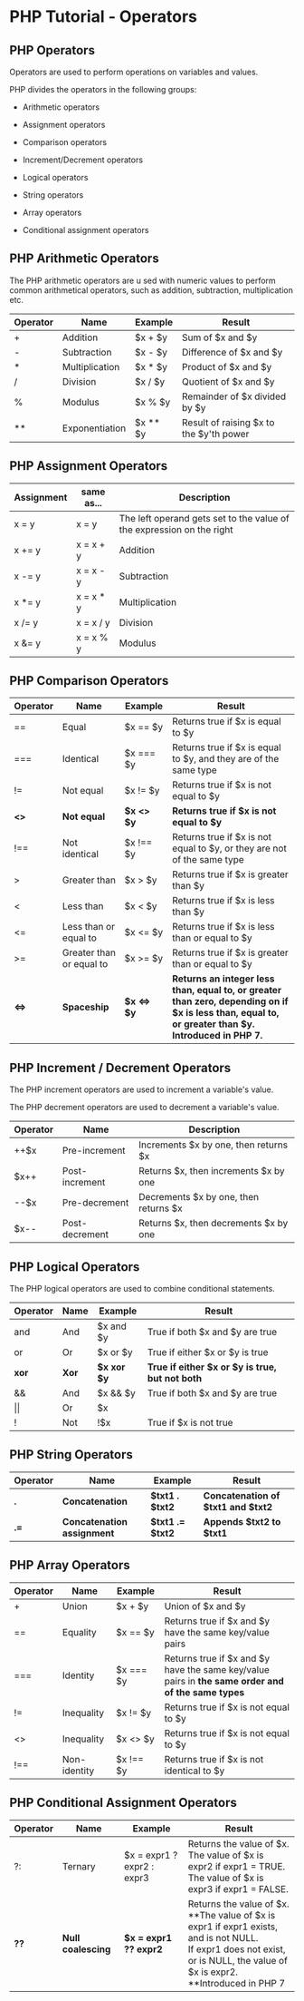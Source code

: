 # **PHP** Tutorial - Operators

## PHP Operators

Operators are used to perform operations on variables and values.

PHP divides the operators in the following groups:

* Arithmetic operators
* Assignment operators
* Comparison operators

* Increment/Decrement operators
* Logical operators
* String operators
* Array operators
* Conditional assignment operators

## PHP Arithmetic Operators

The PHP arithmetic operators are u sed with numeric values to perform common arithmetical operators, such as addition, subtraction, multiplication etc.

| Operator | Name           | Example    | Result                                    |
| -------- | -------------- | ---------- | ----------------------------------------- |
| +        | Addition       | \$x + \$y  | Sum of \$x and \$y                        |
| -        | Subtraction    | \$x - \$y  | Difference of \$x and \$y                 |
| *        | Multiplication | \$x * \$y  | Product of \$x and \$y                    |
| /        | Division       | \$x / \$y  | Quotient of \$x and \$y                   |
| %        | Modulus        | \$x % \$y  | Remainder of $x divided by \$y            |
| **       | Exponentiation | \$x ** \$y | Result of raising \$x to the \$y'th power |

## PHP Assignment Operators

| Assignment | same as... | Description                                                  |
| ---------- | ---------- | ------------------------------------------------------------ |
| x = y      | x = y      | The left operand gets set to the value of the expression on the right |
| x += y     | x = x + y  | Addition                                                     |
| x -= y     | x = x - y  | Subtraction                                                  |
| x *= y     | x = x * y  | Multiplication                                               |
| x /= y     | x = x / y  | Division                                                     |
| x &= y     | x = x % y  | Modulus                                                      |

## PHP Comparison Operators

| Operator | Name                     | Example         | Result                                                       |
| -------- | ------------------------ | --------------- | ------------------------------------------------------------ |
| ==       | Equal                    | \$x == \$y      | Returns true if \$x is equal to \$y                          |
| ===      | Identical                | \$x === \$y     | Returns true if \$x is equal to \$y, and they are of the same type |
| !=       | Not equal                | \$x != \$y      | Returns true if \$x is not equal to \$y                      |
| **<>**   | **Not equal**            | **\$x <> \$y**  | **Returns true if \$x is not equal to \$y**                  |
| !==      | Not identical            | \$x !== \$y     | Returns true if \$x is not equal to \$y, or they are not of the same type |
| >        | Greater than             | \$x > \$y       | Returns true if $x is greater than \$y                       |
| <        | Less than                | \$x < \$y       | Returns true if $x is less than \$y                          |
| <=       | Less than or equal to    | \$x <= \$y      | Returns true if \$x is less than or equal to \$y             |
| \>=      | Greater than or equal to | \$x >= \$y      | Returns true if \$x is greater than or equal to $y           |
| **<=>**  | **Spaceship**            | **\$x <=> \$y** | **Returns an integer less than, equal to, or greater than zero, depending on if \$x is less than, equal to, or greater than \$y. Introduced in PHP 7.** |



## PHP Increment / Decrement Operators

The PHP increment operators are used to increment a variable's value.

The PHP decrement operators are used to decrement a variable's value.

| Operator | Name           | Description                             |
| -------- | -------------- | --------------------------------------- |
| ++$x     | Pre-increment  | Increments $x by one, then returns \$x  |
| $x++     | Post-increment | Returns \$x, then increments \$x by one |
| --$x     | Pre-decrement  | Decrements \$x by one, then returns $x  |
| $x--     | Post-decrement | Returns \$x, then decrements $x by one  |



## PHP Logical Operators

The PHP logical operators are used to combine conditional statements.

| Operator | Name    | Example        | Result                                            |
| -------- | ------- | -------------- | ------------------------------------------------- |
| and      | And     | $x and $y      | True if both \$x and \$y are true                 |
| or       | Or      | $x or $y       | True if either $x or $y is true                   |
| **xor**  | **Xor** | **\$x xor $y** | **True if either $x or $y is true, but not both** |
| &&       | And     | $x && $y       | True if both $x and $y are true                   |
| \|\|     | Or      | $x || $y       | True if either $x or $y is true                   |
| !        | Not     | !$x            | True if $x is not true                            |



## PHP String Operators

| Operator | Name                         | Example              | Result                                |
| -------- | ---------------------------- | -------------------- | ------------------------------------- |
| **.**    | **Concatenation**            | **\$txt1 . $txt2**   | **Concatenation of \$txt1 and $txt2** |
| **.=**   | **Concatenation assignment** | **\$txt1 .= \$txt2** | **Appends \$txt2 to \$txt1**          |



## PHP Array Operators

| Operator | Name         | Example    | Result                                                       |
| -------- | ------------ | ---------- | ------------------------------------------------------------ |
| +        | Union        | \$x + \$y  | Union of $x and \$y                                          |
| ==       | Equality     | \$x == \$y | Returns true if $x and \$y have the same key/value pairs     |
| ===      | Identity     | $x === \$y | Returns true if \$x and \$y have the same key/value pairs in **the same order and of the same types** |
| !=       | Inequality   | \$x != \$y | Returns true if $x is not equal to \$y                       |
| <>       | Inequality   | \$x <> \$y | Returns true if $x is not equal to \$y                       |
| !==      | Non-identity | $x !== \$y | Returns true if $x is not identical to \$y                   |



## PHP Conditional Assignment Operators

| Operator | Name                | Example                    | Result                                                       |
| -------- | ------------------- | -------------------------- | ------------------------------------------------------------ |
| ?:       | Ternary             | $x = expr1 ? expr2 : expr3 | Returns the value of \$x. <br />The value of \$x is expr2 if expr1 = TRUE.<br />The value of \$x is expr3 if expr1 = FALSE. |
| **??**   | **Null coalescing** | **$x = expr1 ?? expr2**    | Returns the value of $x.<br />**The value of \$x is expr1 if expr1 exists, and is not NULL.<br />If expr1 does not exist, or is NULL, the value of \$x is expr2.<br />**Introduced in PHP 7 |

